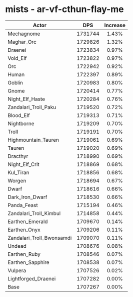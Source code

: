 # mists - ar-vf-cthun-flay-me
| Actor | DPS | Increase |
|---|:---:|:---:|
|Mechagnome|1731744|1.43%|
|Maghar_Orc|1729826|1.32%|
|Draenei|1723834|0.97%|
|Void_Elf|1723822|0.97%|
|Orc|1722942|0.92%|
|Human|1722397|0.89%|
|Goblin|1720983|0.80%|
|Gnome|1720414|0.77%|
|Night_Elf_Haste|1720284|0.76%|
|Zandalari_Troll_Paku|1719520|0.72%|
|Blood_Elf|1719313|0.71%|
|Nightborne|1719209|0.70%|
|Troll|1719191|0.70%|
|Highmountain_Tauren|1719061|0.69%|
|Tauren|1719020|0.69%|
|Dracthyr|1718990|0.69%|
|Night_Elf_Crit|1718869|0.68%|
|Kul_Tiran|1718856|0.68%|
|Worgen|1718694|0.67%|
|Dwarf|1718616|0.66%|
|Dark_Iron_Dwarf|1718530|0.66%|
|Panda_Feast|1715194|0.46%|
|Zandalari_Troll_Kimbul|1714858|0.44%|
|Earthen_Emerald|1709670|0.14%|
|Earthen_Onyx|1709206|0.11%|
|Zandalari_Troll_Bwonsamdi|1709070|0.11%|
|Undead|1708676|0.08%|
|Earthen_Ruby|1708546|0.07%|
|Earthen_Sapphire|1708538|0.07%|
|Vulpera|1707526|0.02%|
|Lightforged_Draenei|1707282|0.00%|
|Base|1707267|0.00%|
